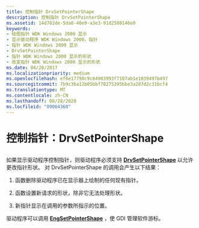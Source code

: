 ```yaml
---
title: 控制指针 DrvSetPointerShape
description: 控制指针 DrvSetPointerShape
ms.assetid: 14d782de-5da8-40e9-a3e3-91d2588146e0
keywords:
- 绘图指针 WDK Windows 2000 显示
- 显示驱动程序 WDK Windows 2000，指针
- 指针 WDK Windows 2000 显示
- DrvSetPointerShape
- 指针 WDK Windows 2000 显示的形状
- 改变指针 WDK Windows 2000 显示的形状
ms.date: 04/20/2017
ms.localizationpriority: medium
ms.openlocfilehash: ef6e17798c9c84903993f7107ab1e1039497b497
ms.sourcegitcommit: 7b9c3ba12b05bbf78275395bbe3a287d2c31bcf4
ms.translationtype: MT
ms.contentlocale: zh-CN
ms.lasthandoff: 08/28/2020
ms.locfileid: "89064360"
---
```

# <a name="controlling-the-pointer-drvsetpointershape"></a>控制指针：DrvSetPointerShape


## <span id="ddk_controlling_the_pointer_drvsetpointershape_gg"></span><span id="DDK_CONTROLLING_THE_POINTER_DRVSETPOINTERSHAPE_GG"></span>


如果显示驱动程序控制指针，则驱动程序必须支持 [**DrvSetPointerShape**](/windows/desktop/api/winddi/nf-winddi-drvsetpointershape) 以允许更改指针形状。 对 DrvSetPointerShape 的调用会产生以下结果：

1.  函数删除驱动程序已在显示器上绘制的任何现有指针。

2.  函数设置新请求的形状，除非它无法处理形状。

3.  新指针显示在调用的参数所指示的位置。

驱动程序可以调用 [**EngSetPointerShape**](/windows/desktop/api/winddi/nf-winddi-engsetpointershape) ，使 GDI 管理软件游标。

 

